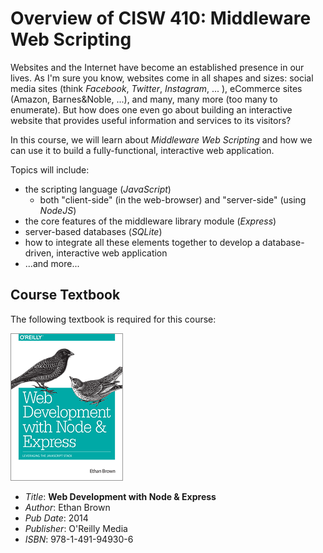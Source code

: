 # Overview of CISW 410: Middleware Web Scripting

Websites and the Internet have become an established presence in our lives.
As I'm sure you know, websites come in all shapes and sizes:
social media sites (think _Facebook_, _Twitter_, _Instagram_, ... ),
eCommerce sites (Amazon, Barnes&Noble, ...), and many, many more
(too many to enumerate).
But how does one even go about building an interactive website that provides
useful information and services to its visitors?

In this course, we will learn about _Middleware Web Scripting_ and how
we can use it to build a fully-functional, interactive web application.

Topics will include:

* the scripting language (_JavaScript_)
    * both "client-side" (in the web-browser) and "server-side" (using _NodeJS_)
* the core features of the middleware library module (_Express_)
* server-based databases (_SQLite_)
* how to integrate all these elements together to develop
  a database-driven, interactive web application
* ...and more...


## Course Textbook

The following textbook is required for this course:

![Web Development with Node & Express](img/webdev-node-express.gif)

* _Title_: **Web Development with Node & Express**
* _Author_: Ethan Brown
* _Pub Date_: 2014
* _Publisher_: O'Reilly Media
* _ISBN_: 978-1-491-94930-6
